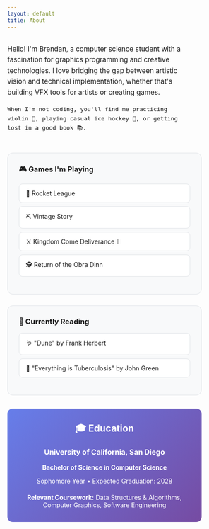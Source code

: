 ```yaml
---
layout: default
title: About
---
```


<style>
/* Dark mode styles */
@media (prefers-color-scheme: dark) {
  body {
    background-color: #0d1117 !important;
    color: #c9d1d9 !important;
  }
  
  h1, h2, h3, h4, h5, h6 {
    color: #f0f6fc !important;
  }
  
  a {
    color: #58a6ff !important;
  }
  
  a:hover {
    color: #79c0ff !important;
  }
  
  hr {
    border-color: #30363d !important;
  }
  
  blockquote {
    border-left-color: #30363d !important;
    color: #8b949e !important;
  }
}

/* Global link styling - no underlines */
a {
  text-decoration: none !important;
}

a:hover {
  text-decoration: none !important;
}

/* Global margin styling - 25% on each side */
body {
  max-width: 50%;
  margin: 0 auto;
  padding: 0 20px;
  box-sizing: border-box;
}

/* About page specific styling */
.intro-section {
  display: grid;
  grid-template-columns: 1fr 0px;
  gap: 30px;
  margin: 30px 0;
  align-items: start;
}

.intro-text {
  font-size: 1.1em;
  line-height: 1.6;
}

.interest-grid {
  display: grid;
  grid-template-columns: repeat(auto-fit, minmax(300px, 1fr));
  gap: 25px;
  margin: 30px 0;
}

.interest-card {
  background: var(--card-bg, #f8f9fa);
  border: 1px solid var(--border-color, #e1e4e8);
  border-radius: 12px;
  padding: 25px;
  transition: transform 0.2s;
}

.interest-card:hover {
  transform: translateY(-3px);
}

.interest-card h3 {
  margin-top: 0;
  display: flex;
  align-items: center;
  gap: 10px;
}

.interest-list {
  list-style: none;
  padding: 0;
}

.interest-list li {
  background: var(--item-bg, #ffffff);
  border: 1px solid var(--border-color, #e1e4e8);
  border-radius: 8px;
  padding: 12px 15px;
  margin: 8px 0;
  transition: background-color 0.2s;
}

.interest-list li:hover {
  background: var(--item-hover, #f0f0f0);
}

.education-section {
  background: linear-gradient(135deg, #667eea 0%, #764ba2 100%);
  color: white;
  padding: 30px;
  border-radius: 12px;
  text-align: center;
  margin: 30px 0;
}

.education-section h2 {
  color: white !important;
  margin-top: 0;
}

.skill-tags {
  display: flex;
  flex-wrap: wrap;
  gap: 8px;
  margin: 15px 0;
}

.skill-tag {
  background: #0366d6;
  color: white;
  padding: 6px 12px;
  border-radius: 15px;
  font-size: 0.85em;
  font-weight: 500;
}

.fun-fact {
  background: var(--card-bg, #f8f9fa);
  border-left: 4px solid #0366d6;
  padding: 15px 20px;
  margin: 20px 0;
  border-radius: 0 8px 8px 0;
  font-style: italic;
}

/* Dark mode overrides */
@media (prefers-color-scheme: dark) {
  .interest-card, .profile-stats {
    --border-color: #30363d;
    --card-bg: #161b22;
    border-color: #30363d;
    background: #161b22;
  }
  
  .interest-list li {
    --border-color: #30363d;
    --item-bg: #0d1117;
    --item-hover: #21262d;
    border-color: #30363d;
    background: #0d1117;
  }
  
  .interest-list li:hover {
    background: #21262d;
  }
  
  .skill-tag {
    background: #1f6feb;
  }
  
  .fun-fact {
    --card-bg: #161b22;
    background: #161b22;
    border-left-color: #58a6ff;
  }
}

/* Mobile responsiveness */
@media (max-width: 768px) {
  body {
    max-width: 90%;
    padding: 0 10px;
  }
  
  .intro-section {
    grid-template-columns: 1fr;
    gap: 20px;
  }
  
  .interest-grid {
    grid-template-columns: 1fr;
  }
}
</style>

<div class="intro-section">
  <div class="intro-text">
    Hello! I'm Brendan, a computer science student with a fascination for graphics programming and creative technologies. I love bridging the gap between artistic vision and technical implementation, whether that's building VFX tools for artists or creating games.

    When I'm not coding, you'll find me practicing violin 🎻, playing casual ice hockey 🏒, or getting lost in a good book 📚.
  </div>
</div>

<div class="interest-grid">
  <div class="interest-card">
    <h3>🎮 Games I'm Playing</h3>
    <ul class="interest-list">
      <li>🚗 Rocket League</li>
      <li>⛏️ Vintage Story</li>
      <li>⚔️ Kingdom Come Deliverance II</li>
      <li>🕵️ Return of the Obra Dinn</li>
    </ul>
  </div>

  <div class="interest-card">
    <h3>📖 Currently Reading</h3>
    <ul class="interest-list">
      <li>🪱 "Dune" by Frank Herbert</li>
      <li>🦠 "Everything is Tuberculosis" by John Green</li>
    </ul>
  </div>
</div>

<div class="education-section">
  <h2>🎓 Education</h2>
  <h3>University of California, San Diego</h3>
  <p><strong>Bachelor of Science in Computer Science</strong></p>
  <p>Sophomore Year • Expected Graduation: 2028</p>
  
  <div style="margin-top: 20px;">
    <strong>Relevant Coursework:</strong> Data Structures & Algorithms, Computer Graphics, Software Engineering
  </div>
</div>